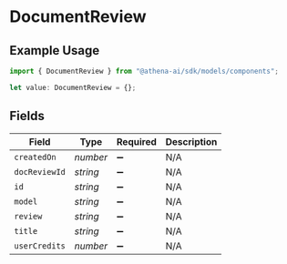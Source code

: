 # DocumentReview

## Example Usage

```typescript
import { DocumentReview } from "@athena-ai/sdk/models/components";

let value: DocumentReview = {};
```

## Fields

| Field              | Type               | Required           | Description        |
| ------------------ | ------------------ | ------------------ | ------------------ |
| `createdOn`        | *number*           | :heavy_minus_sign: | N/A                |
| `docReviewId`      | *string*           | :heavy_minus_sign: | N/A                |
| `id`               | *string*           | :heavy_minus_sign: | N/A                |
| `model`            | *string*           | :heavy_minus_sign: | N/A                |
| `review`           | *string*           | :heavy_minus_sign: | N/A                |
| `title`            | *string*           | :heavy_minus_sign: | N/A                |
| `userCredits`      | *number*           | :heavy_minus_sign: | N/A                |